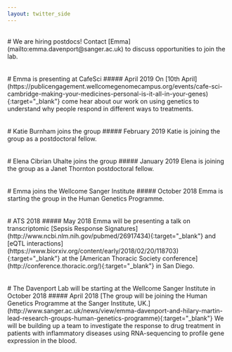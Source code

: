 ```yaml
---
layout: twitter_side
---
```

<br>
# We are hiring postdocs!
Contact [Emma](mailto:emma.davenport@sanger.ac.uk) to discuss opportunities to join the lab.
<br>
<br>
<br>
# Emma is presenting at CafeSci
##### April 2019
On [10th April](https://publicengagement.wellcomegenomecampus.org/events/cafe-sci-cambridge-making-your-medicines-personal-is-it-all-in-your-genes){:target="_blank"} come hear about our work on using genetics to understand why people respond in different ways to treatments.
<br>
<br>
<br>
# Katie Burnham joins the group
##### February 2019
Katie is joining the group as a postdoctoral fellow.
<br>
<br>
<br>
# Elena Cibrian Uhalte joins the group
##### January 2019
Elena is joining the group as a Janet Thornton postdoctoral fellow.
<br>
<br>
<br>
# Emma joins the Wellcome Sanger Institute
##### October 2018
Emma is starting the group in the Human Genetics Programme.
<br>
<br>
<br>
# ATS 2018
##### May 2018
Emma will be presenting a talk on transcriptomic [Sepsis Response Signatures](http://www.ncbi.nlm.nih.gov/pubmed/26917434){:target="_blank"} and [eQTL interactions](https://www.biorxiv.org/content/early/2018/02/20/118703){:target="_blank"} at the [American Thoracic Society conference](http://conference.thoracic.org/){:target="_blank"} in San Diego.
<br>
<br>
<br>
# The Davenport Lab will be starting at the Wellcome Sanger Institute in October 2018
##### April 2018
[The group will be joining the Human Genetics Programme at the Sanger Institute, UK.](http://www.sanger.ac.uk/news/view/emma-davenport-and-hilary-martin-lead-research-groups-human-genetics-programme){:target="_blank"}  We will be building up a team to investigate the response to drug treatment in patients with inflammatory diseases using RNA-sequencing to profile gene expression in the blood.
